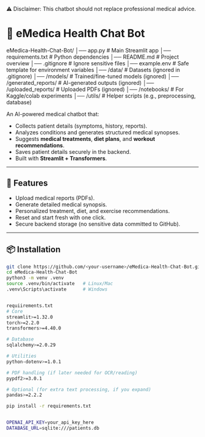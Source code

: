 ⚠️ Disclaimer: This chatbot should not replace professional medical advice.

# 🏥 eMedica Health Chat Bot
eMedica-Health-Chat-Bot/
│── app.py                  # Main Streamlit app
│── requirements.txt        # Python dependencies
│── README.md               # Project overview
│── .gitignore              # Ignore sensitive files
│── example.env             # Safe template for environment variables
│── /data/                  # Datasets (ignored in .gitignore)
│── /models/                # Trained/fine-tuned models (ignored)
│── /generated_reports/     # AI-generated outputs (ignored)
│── /uploaded_reports/      # Uploaded PDFs (ignored)
│── /notebooks/             # For Kaggle/colab experiments
│── /utils/                 # Helper scripts (e.g., preprocessing, database)


An AI-powered medical chatbot that:
- Collects patient details (symptoms, history, reports).
- Analyzes conditions and generates structured medical synopses.
- Suggests **medical treatments**, **diet plans**, and **workout recommendations**.
- Saves patient details securely in the backend.
- Built with **Streamlit + Transformers**.

---

## 🚀 Features
- Upload medical reports (PDFs).
- Generate detailed medical synopsis.
- Personalized treatment, diet, and exercise recommendations.
- Reset and start fresh with one click.
- Secure backend storage (no sensitive data committed to GitHub).

---

## 📦 Installation
```bash
git clone https://github.com/<your-username>/eMedica-Health-Chat-Bot.git
cd eMedica-Health-Chat-Bot
python3 -m venv .venv
source .venv/bin/activate   # Linux/Mac
.venv\Scripts\activate      # Windows


requiirements.txt
# Core
streamlit>=1.32.0
torch>=2.2.0
transformers>=4.40.0

# Database
sqlalchemy>=2.0.29

# Utilities
python-dotenv>=1.0.1

# PDF handling (if later needed for OCR/reading)
pypdf2>=3.0.1

# Optional (for extra text processing, if you expand)
pandas>=2.2.2

pip install -r requirements.txt


OPENAI_API_KEY=your_api_key_here
DATABASE_URL=sqlite:///patients.db
